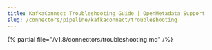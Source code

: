 ```yaml
---
title: KafkaConnect Troubleshooting Guide | OpenMetadata Support
slug: /connectors/pipeline/kafkaconnect/troubleshooting
---
```


{% partial file="/v1.8/connectors/troubleshooting.md" /%}
